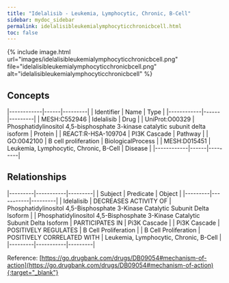 ```yaml
---
title: "Idelalisib - Leukemia, Lymphocytic, Chronic, B-Cell"
sidebar: mydoc_sidebar
permalink: idelalisibleukemialymphocyticchronicbcell.html
toc: false 
---
```


{% include image.html url="images/idelalisibleukemialymphocyticchronicbcell.png" file="idelalisibleukemialymphocyticchronicbcell.png" alt="idelalisibleukemialymphocyticchronicbcell" %}

## Concepts

|------------|------|---------|
| Identifier | Name | Type    |
|------------|------|---------|
| MESH:C552946 | Idelalisib | Drug |
| UniProt:O00329 | Phosphatidylinositol 4,5-bisphosphate 3-kinase catalytic subunit delta isoform | Protein |
| REACT:R-HSA-109704 | PI3K Cascade | Pathway |
| GO:0042100 | B cell proliferation | BiologicalProcess |
| MESH:D015451 | Leukemia, Lymphocytic, Chronic, B-Cell | Disease |
|------------|------|---------|

## Relationships

|---------|-----------|---------|
| Subject | Predicate | Object  |
|---------|-----------|---------|
| Idelalisib | DECREASES ACTIVITY OF | Phosphatidylinositol 4,5-Bisphosphate 3-Kinase Catalytic Subunit Delta Isoform |
| Phosphatidylinositol 4,5-Bisphosphate 3-Kinase Catalytic Subunit Delta Isoform | PARTICIPATES IN | Pi3K Cascade |
| Pi3K Cascade | POSITIVELY REGULATES | B Cell Proliferation |
| B Cell Proliferation | POSITIVELY CORRELATED WITH | Leukemia, Lymphocytic, Chronic, B-Cell |
|---------|-----------|---------|

Reference: [https://go.drugbank.com/drugs/DB09054#mechanism-of-action](https://go.drugbank.com/drugs/DB09054#mechanism-of-action){:target="_blank"}